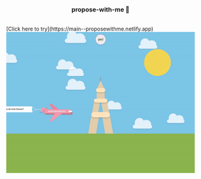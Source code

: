 <h3 align="center">propose-with-me 💌</h3>
<br>
[Click here to try](https://main--proposewithme.netlify.app)
<br>
<div align="center">
  <img src="proposewm.gif" alt="Propose with Me">
</div>
